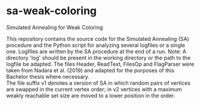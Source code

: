 # sa-weak-coloring
Simulated Annealing for Weak Coloring

This repository contains the source code for the Simulated Annealing (SA) procedure and the Python script for analyzing several logfiles or a single one. Logfiles are written by the SA procedure at the end of a run. 
Note: A directory 'log' should be present in the working directory or the path to the logfile be adapted.
The files Header, ReadText, FilesOp and FlagParser were taken from Nadara et al. (2019) and adapted for the purposes of this Bachelor thesis where necessary.  
The file suffix v1 denotes a version of SA in which random pairs of vertices are swapped in the current vertex order; in v2 vertices with a maximum weakly reachable set size are moved to a lower position in the order.
